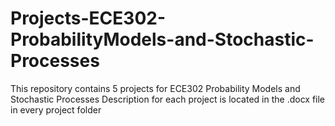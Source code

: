 # Projects-ECE302-ProbabilityModels-and-Stochastic-Processes
This repository contains 5 projects for ECE302 Probability Models and Stochastic Processes
Description for each project is located in the .docx file in every project folder
